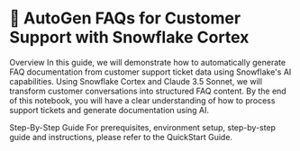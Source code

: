 # 🤖 AutoGen FAQs for Customer Support with Snowflake Cortex

Overview
In this guide, we will demonstrate how to automatically generate FAQ documentation from customer support ticket data using Snowflake's AI capabilities. Using Snowflake Cortex and Claude 3.5 Sonnet, we will transform customer conversations into structured FAQ content. By the end of this notebook, you will have a clear understanding of how to process support tickets and generate documentation using AI.

Step-By-Step Guide
For prerequisites, environment setup, step-by-step guide and instructions, please refer to the QuickStart Guide.